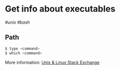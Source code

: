 # Get info about executables

_#unix_ _#bash_

## Path

```bash
$ type <command>
$ which <command>
```

More information: [Unix & Linux Stack Exchange](http://unix.stackexchange.com/questions/85249/why-not-use-which-what-to-use-then)
